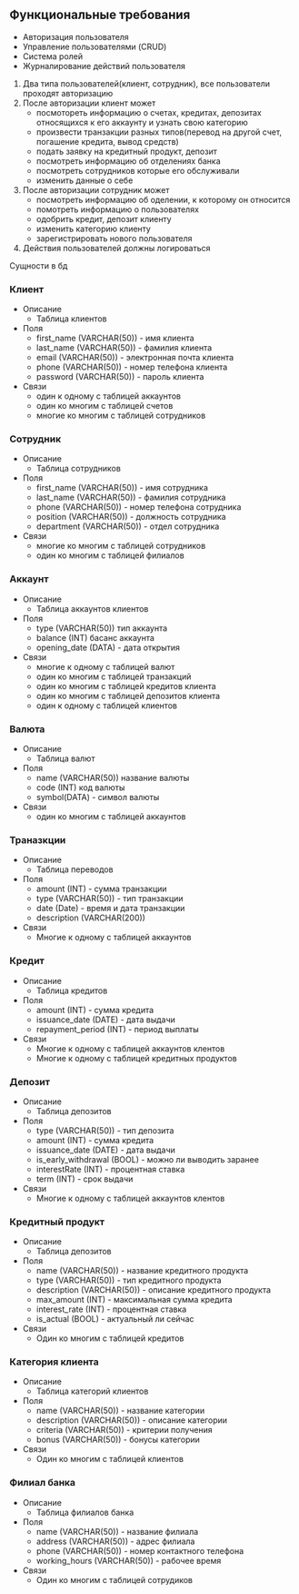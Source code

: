 ## Функциональные требования
* Авторизация пользователя
* Управление пользователями (CRUD)
* Система ролей
* Журналирование действий пользователя

1. Два типа пользователей(клиент, сотрудник), все пользователи проходят авторизацию
2. После авторизации клиент может
   * посмотореть информацию о счетах, кредитах, депозитах относящихся к его аккаунту и узнать свою категорию
   * произвести транзакции разных типов(перевод на другой счет, погашение кредита, вывод средств)
   * подать заявку на кредитный продукт, депозит
   * посмотреть информацию об отделениях банка
   * посмотреть сотрудников которые его обслуживали
   * изменить данные о себе
3. После авторизации сотрудник может
   * посмотреть информацию об оделении, к которому он относится
   * помотреть информацию о пользователях
   * одобрить кредит, депозит клиенту
   * изменить категорию клиенту
   * зарегистрировать нового пользователя
4. Действия пользователей должны логироваться

Сущности в бд
### Клиент
* Описание
  + Таблица клиентов
* Поля
  + first_name (VARCHAR(50)) - имя клиента
  + last_name (VARCHAR(50)) - фамилия клиента
  + email (VARCHAR(50)) - электронная почта клиента
  + phone (VARCHAR(50)) - номер телефона клиента
  + password (VARCHAR(50)) - пароль клиента
* Связи
  + один к одному с таблицей аккаунтов
  + один ко многим с таблицей счетов
  + многие ко многим с таблицей сотрудников
### Сотрудник
* Описание
  + Таблица сотрудников
* Поля
  + first_name (VARCHAR(50)) - имя сотрудника
  + last_name (VARCHAR(50)) - фамилия сотрудника
  + phone (VARCHAR(50)) - номер телефона сотрудника
  + position (VARCHAR(50)) - должность сотрудника
  + department (VARCHAR(50)) - отдел сотрудника
* Связи
  + многие ко многим с таблицей сотрудников
  + один ко многим с таблицей филиалов
### Аккаунт 
* Описание
  + Таблица аккаунтов клиентов
* Поля
  + type (VARCHAR(50)) тип аккаунта
  + balance (INT) басанс аккаунта
  + opening_date (DATA) - дата открытия
* Связи
  + многие к одному с таблицей валют
  + один ко многим с таблицей транзакций
  + один ко многим с таблицей кредитов клиента
  + один ко многим с таблицей депозитов клиента
  + один к одному с таблицей клиентов
### Валюта
* Описание
  + Таблица валют
* Поля
  + name (VARCHAR(50)) название валюты
  + code (INT) код валюты
  + symbol(DATA) - символ валюты
* Связи
  + один ко многим с таблицей аккаунтов
### Траназкции
* Описание
  + Таблица переводов
* Поля
  + amount (INT) - сумма транзакции
  + type (VARCHAR(50)) - тип транзакции
  + date (Date) - время и дата транзакции
  + description (VARCHAR(200))
* Связи
  + Многие к одному с таблицей аккаунтов
### Кредит
* Описание
  + Таблица кредитов
* Поля
  + amount (INT) - сумма кредита
  + issuance_date (DATE) - дата выдачи
  + repayment_period (INT) - период выплаты
* Связи
  + Многие к одному с таблицей аккаунтов клентов
  + Многие к одному с таблицей кредитных продуктов
### Депозит
* Описание
  + Таблица депозитов
* Поля
  + type (VARCHAR(50)) - тип депозита
  + amount (INT) - сумма кредита
  + issuance_date (DATE) - дата выдачи
  + is_early_withdrawal (BOOL) - можно ли выводить заранее
  + interestRate (INT) - процентная ставка
  + term (INT) - срок выдачи
* Связи
  + Многие к одному с таблицей аккаунтов клентов
### Кредитный продукт
* Описание
  + Таблица депозитов
* Поля
  + name (VARCHAR(50)) - название кредитного продукта
  + type (VARCHAR(50)) - тип кредитного продукта
  + description (VARCHAR(50)) - описание кредитного продукта
  + max_amount (INT) - максимальная сумма кредита
  + interest_rate (INT) - процентная ставка
  + is_actual (BOOL) - актуальный ли сейчас
* Связи
  + Один ко многим с таблицей кредитов
### Категория клиента
* Описание
  + Таблица категорий клиентов
* Поля
  + name (VARCHAR(50)) - название категории
  + description (VARCHAR(50)) - описание категории
  + criteria (VARCHAR(50)) - критерии получения
  + bonus (VARCHAR(50)) - бонусы категории
* Связи
  + Один ко многим с таблицей клиентов
### Филиал банка
* Описание
  + Таблица филиалов банка
* Поля
  + name (VARCHAR(50)) - название филиала
  + address (VARCHAR(50)) - адрес филиала
  + phone (VARCHAR(50)) - номер контактного телефона
  + working_hours (VARCHAR(50)) - рабочее время
* Связи
  + Один ко многим с таблицей сотрудиков
